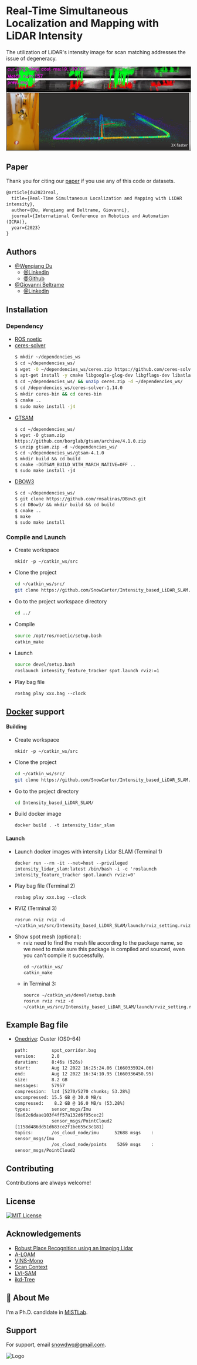 
# Real-Time Simultaneous Localization and Mapping with LiDAR Intensity

The utilization of LiDAR's intensity image for scan matching addresses the issue of degeneracy.

[![IMAGE ALT TEXT HERE](./config/spot.png)](https://youtu.be/B_JX0q5Cdeg)



## Paper
Thank you for citing our [paper](https://arxiv.org/abs/2301.09257) if you use any of this code or datasets.
```
@article{du2023real,
  title={Real-Time Simultaneous Localization and Mapping with LiDAR intensity},
  author={Du, Wenqiang and Beltrame, Giovanni},
  journal={International Conference on Robotics and Automation (ICRA)},
  year={2023}
}
```
## Authors

- [@Wenqiang Du](http://wenqiangdu.me/)
    - [@Linkedin](https://www.linkedin.com/in/wenqiangdu/)
    - [@Github](https://github.com/SnowCarter)
- [@Giovanni Beltrame](https://mistlab.ca/people/beltrame/)
    - [@Linkedin](https://www.linkedin.com/in/gbeltrame/)


## Installation
### Dependency

* [ROS noetic](http://wiki.ros.org/noetic/Installation/Ubuntu)
* [ceres-solver](https://github.com/ceres-solver/ceres-solver)
    ```bash
    $ mkdir ~/dependencies_ws
    $ cd ~/dependencies_ws/ 
    $ wget -O ~/dependencies_ws/ceres.zip https://github.com/ceres-solver/ceres-solver/archive/1.14.0.zip 
    $ apt-get install -y cmake libgoogle-glog-dev libgflags-dev libatlas-base-dev libeigen3-dev unzip libsuitesparse-dev 
    $ cd ~/dependencies_ws/ && unzip ceres.zip -d ~/dependencies_ws/ 
    $ cd /dependencies_ws/ceres-solver-1.14.0 
    $ mkdir ceres-bin && cd ceres-bin 
    $ cmake ..    
    $ sudo make install -j4
    ```
* [GTSAM](https://github.com/borglab/gtsam)
    ```
    $ cd ~/dependencies_ws/
    $ wget -O gtsam.zip https://github.com/borglab/gtsam/archive/4.1.0.zip
    $ unzip gtsam.zip -d ~/dependencies_ws/
    $ cd ~/dependencies_ws/gtsam-4.1.0
    $ mkdir build && cd build
    $ cmake -DGTSAM_BUILD_WITH_MARCH_NATIVE=OFF ..
    $ sudo make install -j4
    ```
* [DBOW3](https://github.com/rmsalinas/DBow3)
    ```
    $ cd ~/dependencies_ws/
    $ git clone https://github.com/rmsalinas/DBow3.git
    $ cd DBow3/ && mkdir build && cd build
    $ cmake ..
    $ make 
    $ sudo make install
    ```
### Compile and Launch
- Create workspace
    ```
    mkidr -p ~/catkin_ws/src
    ```

- Clone the project

    ```bash
    cd ~/catkin_ws/src/
    git clone https://github.com/SnowCarter/Intensity_based_LiDAR_SLAM.git
    ```

- Go to the project workspace directory

    ```bash
    cd ../
    ```

- Compile
    ```bash
    source /opt/ros/noetic/setup.bash
    catkin_make
    ```

- Launch

    ```bash
    source devel/setup.bash 
    roslaunch intensity_feature_tracker spot.launch rviz:=1
    ```
- Play bag file
    ```
    rosbag play xxx.bag --clock
    ```

## [Docker](https://www.docker.com/) support
#### Building
- Create workspace

    ```
    mkidr -p ~/catkin_ws/src
    ```

- Clone the project

    ```bash
    cd ~/catkin_ws/src/
    git clone https://github.com/SnowCarter/Intensity_based_LiDAR_SLAM.git
    ```

- Go to the project directory

    ```bash
    cd Intensity_based_LiDAR_SLAM/
    ```
- Build docker image
    ```
    docker build . -t intensity_lidar_slam
    ```

#### Launch
- Launch docker images with intensity Lidar SLAM (Terminal 1)
    ```
    docker run --rm -it --net=host --privileged intensity_lidar_slam:latest /bin/bash -i -c 'roslaunch intensity_feature_tracker spot.launch rviz:=0'
    ```
- Play bag file (Terminal 2)
    ```
    rosbag play xxx.bag --clock
    ```
- RVIZ (Terminal 3)
    ```
    rosrun rviz rviz -d ~/catkin_ws/src/Intensity_based_LiDAR_SLAM/launch/rviz_setting.rviz
    ```
- Show spot mesh (optional): 
    - rviz need to find the mesh file according to the package name, so we need to make sure this package is compiled and sourced, even you can't compile it successfully. 
        ```
        cd ~/catkin_ws/
        catkin_make
        ``` 
    - in Terminal 3:
        ```
        source ~/catkin_ws/devel/setup.bash
        rosrun rviz rviz -d ~/catkin_ws/src/Intensity_based_LiDAR_SLAM/launch/rviz_setting.rviz
        ```

## Example Bag file
* [Onedrive](https://polymtlca0-my.sharepoint.com/:u:/g/personal/wenqiang_du_polymtl_ca/EUn0TO3TMLdFvBvRiVFroIUBLXWWzqdy9wXMKtIVT6MCzw?e=MedxZ2): Ouster (OS0-64)
    ```
    path:         spot_corridor.bag
    version:      2.0
    duration:     8:46s (526s)
    start:        Aug 12 2022 16:25:24.06 (1660335924.06)
    end:          Aug 12 2022 16:34:10.95 (1660336450.95)
    size:         8.2 GB
    messages:     57957
    compression:  lz4 [5270/5270 chunks; 53.28%]
    uncompressed: 15.5 GB @ 30.0 MB/s
    compressed:    8.2 GB @ 16.0 MB/s (53.28%)
    types:        sensor_msgs/Imu         [6a62c6daae103f4ff57a132d6f95cec2]
                  sensor_msgs/PointCloud2 [1158d486dd51d683ce2f1be655c3c181]
    topics:       /os_cloud_node/imu      52688 msgs    : sensor_msgs/Imu        
                  /os_cloud_node/points    5269 msgs    : sensor_msgs/PointCloud2
    ```

## Contributing

Contributions are always welcome!

## License 
[![MIT License](https://img.shields.io/badge/License-MIT-green.svg)](https://choosealicense.com/licenses/mit/)


## Acknowledgements
- [Robust Place Recognition using an Imaging Lidar](https://github.com/TixiaoShan/imaging_lidar_place_recognition)
- [A-LOAM](https://github.com/HKUST-Aerial-Robotics/A-LOAM)
- [VINS-Mono](https://github.com/HKUST-Aerial-Robotics/VINS-Mono)
- [Scan Context](https://github.com/irapkaist/scancontext)
- [LVI-SAM](https://github.com/TixiaoShan/LVI-SAM)
- [ikd-Tree](https://github.com/hku-mars/ikd-Tree)
## 🚀 About Me
I'm a Ph.D. candidate in [MISTLab](https://mistlab.ca/). 


## Support

For support, email snowdwq@gmail.com.

![Logo](https://mistlab.ca/images/mistlogo.png)
